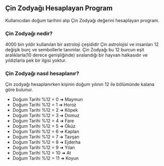 ## Çin Zodyağı Hesaplayan Program 

Kullanıcıdan doğum tarihini alıp Çin Zodyağı değerini hesaplayan program. 

### Çin Zodyağı nedir? 

4000 bin yıldır kullanılan bir astroloji çeşididir Çin astrolojisi ve insanları 12 değişik burç ve sembollerle tanımlar. Çin Zodyağı bu 12 burcun eşit aralıklarla(10 derece genişliğinde) sıralandığı bir hayvan halkasıdır ve yıldızlarla pek bir ilgisi yoktur. 

### Çin Zodyağı nasıl hesaplanır? 

Çin zodyağı hesaplanırken kişinin doğum yılının 12 ile bölümünde kalana göre bulunur. 

- Doğum Tarihi %12 = 0 ➜ Maymun 
- Doğum Tarihi %12 = 1 ➜ Horoz 
- Doğum Tarihi %12 = 2 ➜ Köpek 
- Doğum Tarihi %12 = 3 ➜ Domuz 
- Doğum Tarihi %12 = 4 ➜ Fare 
- Doğum Tarihi %12 = 5 ➜ Öküz 
- Doğum Tarihi %12 = 6 ➜ Kaplan 
- Doğum Tarihi %12 = 7 ➜ Tavşan 
- Doğum Tarihi %12 = 8 ➜ Ejderha 
- Doğum Tarihi %12 = 9 ➜ Yılan 
- Doğum Tarihi %12 = 10 ➜ At 
- Doğum Tarihi %12 = 11 ➜ Koyun 